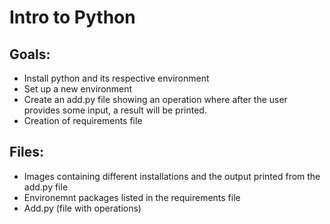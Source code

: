 # Intro to Python
## Goals:
+ Install python and its respective environment
+ Set up a new environment
+ Create an add.py file showing an operation where after the user provides some input, a result will be printed.
+ Creation of requirements file
## Files:
+ Images containing different installations and the output printed from the add.py file
+ Environemnt packages listed in the requirements file
+ Add.py (file with operations)